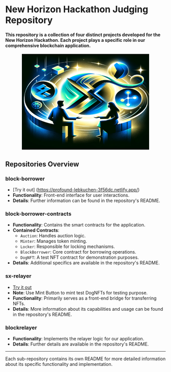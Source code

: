 # New Horizon Hackathon Judging Repository

#### This repository is a collection of four distinct projects developed for the New Horizon Hackathon. Each project plays a specific role in our comprehensive blockchain application.

<div align="center">
<img src="./assets/blockBorrower_logo.png" alt="Block Borrower Logo" width="400" height="300">
</div>




## Repositories Overview

### block-borrower
- [Try it out] (https://profound-lebkuchen-3f56dc.netlify.app/)
- **Functionality**: Front-end interface for user interactions.
- **Details**: Further information can be found in the repository's README.

### block-borrower-contracts
- **Functionality**: Contains the smart contracts for the application.
- **Contained Contracts**:
  - `Auction`: Handles auction logic.
  - `Minter`: Manages token minting.
  - `Locker`: Responsible for locking mechanisms.
  - `BlockBorrower`: Core contract for borrowing operations.
  - `DogNFT`: A test NFT contract for demonstration purposes.
- **Details**: Additional specifics are available in the repository's README.

### sx-relayer
- [Try it out](https://strong-dusk-b787a1.netlify.app/)
- **Note**: Use Mint Button to mint test DogNFTs for testing purpose.
- **Functionality**: Primarily serves as a front-end bridge for transferring NFTs.
- **Details**: More information about its capabilities and usage can be found in the repository's README.


### blockrelayer
- **Functionality**: Implements the relayer logic for our application.
- **Details**: Further details are available in the repository's README.

---

Each sub-repository contains its own README for more detailed information about its specific functionality and implementation.
